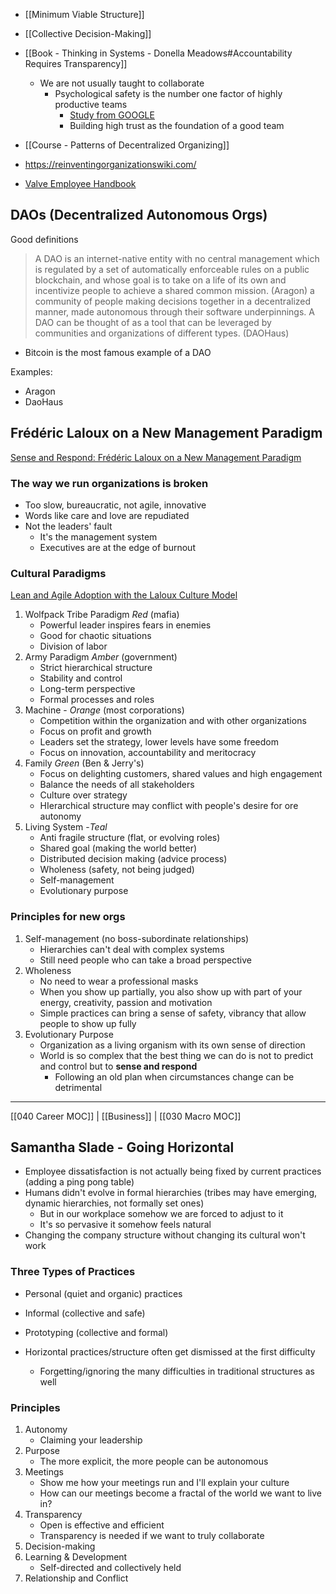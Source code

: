 - [[Minimum Viable Structure]]
- [[Collective Decision-Making]]
- [[Book - Thinking in Systems - Donella Meadows#Accountability Requires Transparency]]

	- We are not usually taught to collaborate
		- Psychological safety is the number one factor of highly productive teams
			- [Study from GOOGLE](https://www.nytimes.com/2016/02/28/magazine/what-google-learned-from-its-quest-to-build-the-perfect-team.html?smid=pl-share)
			- Building high trust as the foundation of a good team

- [[Course - Patterns of Decentralized Organizing]]

- https://reinventingorganizationswiki.com/
- [Valve Employee Handbook](https://cdn.cloudflare.steamstatic.com/apps/valve/Valve_NewEmployeeHandbook.pdf)

## DAOs (Decentralized Autonomous Orgs)
Good definitions 
> A DAO is an internet-native entity with no central management which is regulated by a set of automatically enforceable rules on a public blockchain, and whose goal is to take on a life of its own and incentivize people to achieve a shared common mission. (Aragon)
> a community of people making decisions together in a decentralized manner, made autonomous through their software underpinnings. A DAO can be thought of as a tool that can be leveraged by communities and organizations of different types. (DAOHaus)
- Bitcoin is the most famous example of a DAO

Examples:
- Aragon
- DaoHaus

## Frédéric Laloux on a New Management Paradigm
[Sense and Respond: Frédéric Laloux on a New Management Paradigm](https://www.youtube.com/watch?v=nTgUYKsbHWk)
### The way we run organizations is broken
- Too slow, bureaucratic, not agile, innovative
- Words like care and love are repudiated
- Not the leaders' fault
	- It's the management system
	- Executives are at the edge of burnout

### Cultural Paradigms
[Lean and Agile Adoption with the Laloux Culture Model](https://www.youtube.com/watch?v=g0Jc5aAJu9g)

1. Wolfpack Tribe Paradigm  *Red* (mafia)
	- Powerful leader inspires fears in enemies
	- Good for chaotic situations
	- Division of labor
2. Army Paradigm *Amber* (government)
	- Strict hierarchical structure
	- Stability and control 
	- Long-term perspective
	- Formal processes and roles
3. Machine - *Orange* (most corporations)
	- Competition within the organization and with other organizations
	- Focus on profit and growth
	- Leaders set the strategy, lower levels have some freedom 
	- Focus on innovation, accountability and meritocracy
4. Family *Green* (Ben & Jerry's)
	- Focus on delighting customers, shared values and high engagement
	- Balance the needs of all stakeholders
	- Culture over strategy
	- HIerarchical structure may conflict with people's desire for ore autonomy 
5. Living System -*Teal*
	- Anti fragile structure (flat, or evolving roles)
	- Shared goal (making the world better)
	- Distributed decision making (advice process)
	- Wholeness (safety, not being judged)
	- Self-management
	- Evolutionary purpose

### Principles for new orgs
1. Self-management (no boss-subordinate relationships)
	- Hierarchies can't deal with complex systems 
	- Still need people who can take a broad perspective
2. Wholeness
	- No need to wear a professional masks
	- When you show up partially, you also show up with part of your energy, creativity, passion and motivation
	- Simple practices can bring a sense of safety, vibrancy that allow people to show up fully
3. Evolutionary Purpose
	- Organization as a living organism with its own sense of direction
	- World is so complex that the best thing we can do is not to predict and control but to **sense and respond**
		- Following an old plan when circumstances change can be detrimental

-------------------
[[040 Career MOC]] | [[Business]] | [[030 Macro MOC]]

## Samantha Slade - Going Horizontal
- Employee dissatisfaction is not actually being fixed by current practices (adding a ping pong table)
- Humans didn't evolve in formal hierarchies (tribes may have emerging, dynamic hierarchies, not formally set ones)
	- But in our workplace somehow we are forced to adjust to it
	- It's so pervasive it somehow feels natural
- Changing the company structure without changing its cultural won't work

### Three Types of Practices
- Personal (quiet and organic) practices
- Informal (collective and safe)
- Prototyping (collective and formal)

- Horizontal practices/structure often get dismissed at the first difficulty
	- Forgetting/ignoring the many difficulties in traditional structures as well

### Principles
1. Autonomy
	- Claiming your leadership
2. Purpose
	- The more explicit, the more people can be autonomous
3. Meetings
	- Show me how your meetings run and I'll explain your culture
	- How can our meetings become a fractal of the world we want to live in?
4. Transparency
	- Open is effective and efficient
	- Transparency is needed if we want to truly collaborate
5. Decision-making
6. Learning & Development
	- Self-directed and collectively held 
7. Relationship and Conflict